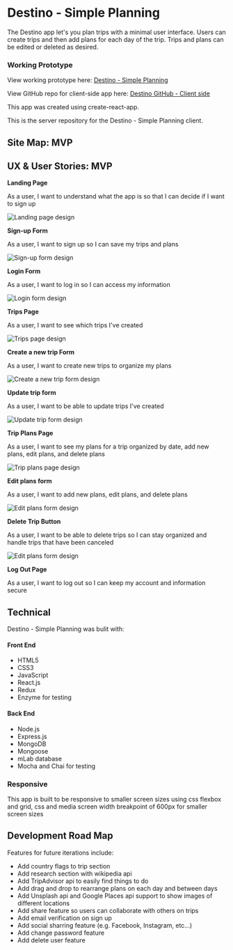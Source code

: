 # Destino - Simple Planning

The Destino app let's you plan trips with a minimal user interface. Users can create trips and then add plans for each day of the trip. Trips and plans can be edited or deleted as desired.

### Working Prototype

View working prototype here: [Destino - Simple Planning](https://rocky-harbor-70453.herokuapp.com/)

View GitHub repo for client-side app here: [Destino GitHub - Client side](https://github.com/Aaron-Lathrop/destination-client)

This app was created using create-react-app.

This is the server repository for the Destino - Simple Planning client.

## Site Map: MVP

## UX & User Stories: MVP

**Landing Page**

As a user, I want to understand what the app is so that I can decide if I want to sign up

![Landing page design](/assets/Landing_page_1.png)

**Sign-up Form**

As a user, I want to sign up so I can save my trips and plans

![Sign-up form design](/assets/Sign_up_form.png)


**Login Form**

As a user, I want to log in so I can access my information

![Login form design](/assets/Login_form.png)

**Trips Page**

As a user, I want to see which trips I've created

![Trips page design](/assets/Trips_page.png)

**Create a new trip Form**

As a user, I want to create new trips to organize my plans

![Create a new trip form design](/assets/Create_a_new_trip_form.png)

**Update trip form**

As a user, I want to be able to update trips I've created

![Update trip form design](/assets/Update_trip_form.png)

**Trip Plans Page**

As a user, I want to see my plans for a trip organized by date, add new plans, edit plans, and delete plans

![Trip plans page design](/assets/Trip_plans_page.png)

**Edit plans form**

As a user, I want to add new plans, edit plans, and delete plans

![Edit plans form design](/assets/Edit_plans_form.png)

**Delete Trip Button**

As a user, I want to be able to delete trips so I can stay organized and handle trips that have been canceled

![Edit plans form design](/assets/Delete_trip.png)

**Log Out Page**

As a user, I want to log out so I can keep my account and information secure

## Technical

Destino - Simple Planning was bulit with:

#### Front End

* HTML5
* CSS3
* JavaScript 
* React.js
* Redux
* Enzyme for testing

#### Back End 

* Node.js 
* Express.js
* MongoDB
* Mongoose
* mLab database
* Mocha and Chai for testing


### Responsive
This app is built to be responsive to smaller screen sizes using css flexbox and grid, css and media screen width breakpoint of 600px for smaller screen sizes

## Development Road Map
Features for future iterations include:
- Add country flags to trip section
- Add research section with wikipedia api
- Add TripAdvisor api to easily find things to do
- Add drag and drop to rearrange plans on each day and between days
- Add Unsplash api and Google Places api support to show images of different locations
- Add share feature so users can collaborate with others on trips
- Add email verification on sign up
- Add social sharring feature (e.g. Facebook, Instagram, etc...)
- Add change password feature
- Add delete user feature
